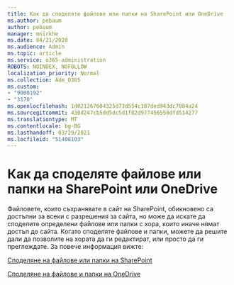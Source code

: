 ```yaml
---
title: Как да споделяте файлове или папки на SharePoint или OneDrive
ms.author: pebaum
author: pebaum
manager: mnirkhe
ms.date: 04/21/2020
ms.audience: Admin
ms.topic: article
ms.service: o365-administration
ROBOTS: NOINDEX, NOFOLLOW
localization_priority: Normal
ms.collection: Adm_O365
ms.custom:
- "9000192"
- "3170"
ms.openlocfilehash: 1d021267604325d73d554c107ded943dc7084a24
ms.sourcegitcommit: 430d247cb5dd5dc5d1f82d977456558dfd514277
ms.translationtype: MT
ms.contentlocale: bg-BG
ms.lasthandoff: 03/29/2021
ms.locfileid: "51408103"
---
```

# <a name="how-to-share-sharepoint-or-onedrive-files-or-folders"></a>Как да споделяте файлове или папки на SharePoint или OneDrive

Файловете, които съхранявате в сайт на SharePoint, обикновено са достъпни за всеки с разрешения за сайта, но може да искате да споделите определени файлове или папки с хора, които иначе нямат достъп до сайта. Когато споделяте файлове и папки, можете да решите дали да позволите на хората да ги редактират, или просто да ги преглеждате. За повече информация вижте:

[Споделяне на файлове или папки на SharePoint](https://support.office.com/article/1fe37332-0f9a-4719-970e-d2578da4941c)

[Споделяне на файлове и папки на OneDrive](https://support.microsoft.com/office/share-onedrive-files-and-folders-9fcc2f7d-de0c-4cec-93b0-a82024800c07?ui=en-US&rs=en-US&ad=US&storagetype=stage)